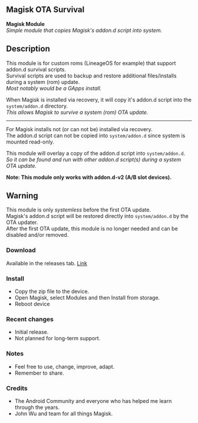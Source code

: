## Magisk OTA Survival

<b>Magisk Module</b><br>
<i>Simple module that copies Magisk's addon.d script into system.</i>

## Description
This module is for custom roms (LineageOS for example) that support addon.d survival scripts.<br>
Survival scripts are used to backup and restore additional files/installs during a system (rom) update.<br>
<i>Most notably would be a GApps install.</i><br>

When Magisk is installed via recovery, it will copy it's addon.d script into the `system/addon.d` directory.<br>
<i>This allows Magisk to survive a system (rom) OTA update.</i>

---

For Magisk installs not (or can not be) installed via recovery.<br>
The addon.d script can not be copied into `system/addon.d` since system is mounted read-only.<br>

This module will overlay a copy of the addon.d script into `system/addon.d`.<br>
<i>So it can be found and run with other addon.d script(s) during a system OTA update.</i>

<b>Note: This module only works with addon.d-v2 (A/B slot devices).</b>

## Warning
This module is only <i>systemless</i> before the first OTA update.<br>
Magisk's addon.d script will be restored directly into `system/addon.d` by the OTA updater.<br>
After the first OTA update, this module is no longer needed and can be disabled and/or removed.

### Download
Available in the releases tab. [Link](https://github.com/mModule/mSurvival/releases)

### Install
- Copy the zip file to the device.
- Open Magisk, select Modules and then Install from storage.
- Reboot device

### Recent changes
- Initial release.
- Not planned for long-term support.

### Notes
- Feel free to use, change, improve, adapt.
- Remember to share.

### Credits
- The Android Community and everyone who has helped me learn through the years.
- John Wu and team for all things Magisk.
